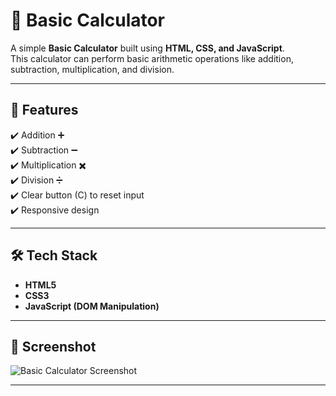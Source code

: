 # 🧮 Basic Calculator  

A simple **Basic Calculator** built using **HTML, CSS, and JavaScript**.  
This calculator can perform basic arithmetic operations like addition, subtraction, multiplication, and division.  

---

## 🚀 Features  

✔️ Addition ➕  
✔️ Subtraction ➖  
✔️ Multiplication ✖️  
✔️ Division ➗  
✔️ Clear button (C) to reset input  
✔️ Responsive design  

---

## 🛠️ Tech Stack  

- **HTML5**  
- **CSS3**  
- **JavaScript (DOM Manipulation)**  

---

## 📸 Screenshot  

![Basic Calculator Screenshot](./screenshot.png)   

---

